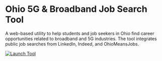 # Ohio 5G & Broadband Job Search Tool

A web-based utility to help students and job seekers in Ohio find career opportunities related to broadband and 5G industries. The tool integrates public job searches from LinkedIn, Indeed, and OhioMeansJobs.

[![Launch Tool](https://img.shields.io/badge/Launch%20Tool-Click%20Here-brightgreen?style=for-the-badge)](https://Marky00100.github.io/ohio-broadband-job-search/)
